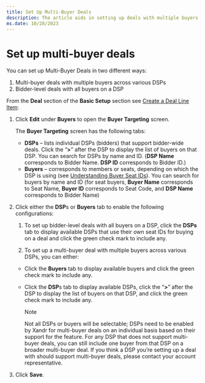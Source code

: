```yaml
---
title: Set Up Multi-Buyer Deals
description: The article aids in setting up deals with multiple buyers across platforms/DSPs, including all buyers on a specific platform.
ms.date: 10/28/2023
---
```


# Set up multi-buyer deals

You can set up Multi-Buyer Deals in two different ways:

1. Multi-buyer deals with multiple buyers across various DSPs
1. Bidder-level deals with all buyers on a DSP

From the **Deal** section of the **Basic Setup** section see [Create a Deal Line Item](create-a-deal-line-item.md):

1. Click **Edit** under **Buyers** to open the **Buyer Targeting** screen.

    The **Buyer Targeting** screen has the following tabs:
    - **DSPs** – lists individual DSPs (bidders) that support bidder-wide deals. Click the “**\>**” after the DSP to display the list of buyers on that DSP. You can search for DSPs by name and ID. (**DSP Name** corresponds to Bidder Name. **DSP ID** corresponds to Bidder ID.)
    - **Buyers** – corresponds to members or seats, depending on which the DSP is using (see [Understanding Buyer Seat IDs](understanding-buyer-seat-ids.md)). You can search for buyers by name and ID (for seat buyers, **Buyer Name** corresponds to Seat Name, **Buyer ID** corresponds to Seat Code, and **DSP Name** corresponds to Bidder
      Name)

1. Click either the **DSP**s or **Buyers** tab to enable the following configurations:
  
    1. To set up bidder-level deals with all buyers on a DSP, click the **DSPs** tab to display available DSPs that use their own seat IDs for buying on a deal and click the green check mark to include any.

    1. To set up a multi-buyer deal with multiple buyers across various DSPs, you can either:
     - Click the **Buyers** tab to display available buyers and click the green check mark to include any.
     - Click the **DSP**s tab to display available DSPs, click the “**\>**” after the DSP to display the list of buyers on that DSP, and click the green check mark to include any.

       > [!NOTE]
       > Not all DSPs or buyers will be selectable; DSPs need to be enabled by Xandr for multi-buyer deals on an individual basis based on their support for the feature. For any DSP that does not support multi-buyer deals, you can still include one buyer from that DSP on a broader multi-buyer deal. If you think a DSP you’re setting up a deal with should support multi-buyer deals, please contact your account representative.

1. Click **Save**.
